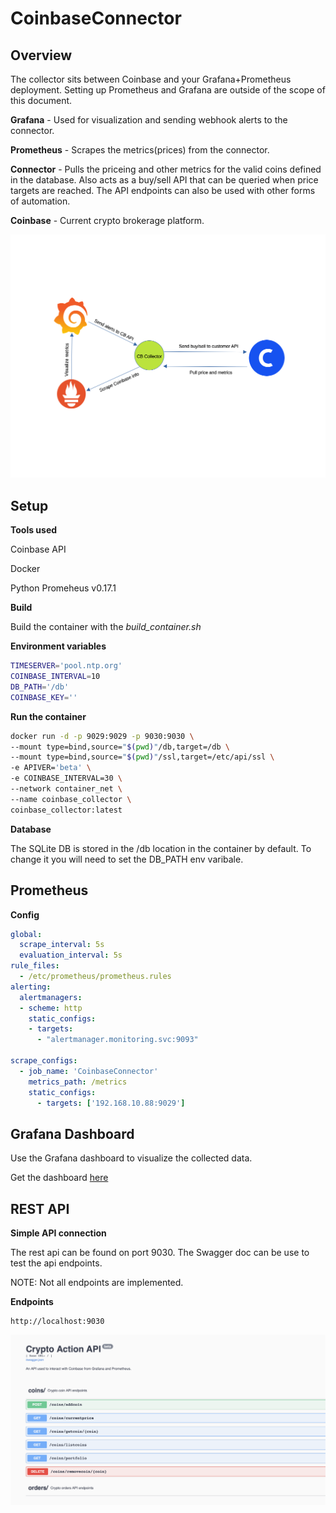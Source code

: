 # CoinbaseConnector

## Overview

The collector sits between Coinbase and your Grafana+Prometheus deployment. Setting up Prometheus and Grafana are outside of the scope of this document. 

**Grafana** - Used for visualization and sending webhook alerts to the connector.

**Prometheus** - Scrapes the metrics(prices) from the connector.

**Connector** - Pulls the priceing and other metrics for the valid coins defined in the database. Also acts as a buy/sell API that can be queried when price targets are reached. The API endpoints can also be used with other forms of automation.

**Coinbase** - Current crypto brokerage platform.

<img src="./Images/connector.png">

## Setup

**Tools used**

Coinbase API

Docker

Python Promeheus v0.17.1

**Build**

Build the container with the *build_container.sh*

**Environment variables**

```bash
TIMESERVER='pool.ntp.org'
COINBASE_INTERVAL=10
DB_PATH='/db'
COINBASE_KEY=''
```

**Run the container**

```bash
docker run -d -p 9029:9029 -p 9030:9030 \
--mount type=bind,source="$(pwd)"/db,target=/db \
--mount type=bind,source="$(pwd)"/ssl,target=/etc/api/ssl \
-e APIVER='beta' \
-e COINBASE_INTERVAL=30 \
--network container_net \
--name coinbase_collector \
coinbase_collector:latest
```

**Database**

The SQLite DB is stored in the /db location in the container by default. To change it you will need to set the DB_PATH env varibale. 

## Prometheus

**Config**

```yaml
global:
  scrape_interval: 5s
  evaluation_interval: 5s
rule_files:
  - /etc/prometheus/prometheus.rules
alerting:
  alertmanagers:
  - scheme: http
    static_configs:
    - targets:
      - "alertmanager.monitoring.svc:9093"

scrape_configs:
  - job_name: 'CoinbaseConnector'
    metrics_path: /metrics
    static_configs:
      - targets: ['192.168.10.88:9029']
```

## Grafana Dashboard
Use the Grafana dashboard to visualize the collected data.

Get the dashboard [here](https://github.com/JonathanArrance/CoinbaseCollector/tree/main/dashboard)

## REST API

**Simple API connection**

The rest api can be found on port 9030. The Swagger doc can be use to test the api endpoints.

NOTE: Not all endpoints are implemented.

**Endpoints**

```
http://localhost:9030
```

<img src="./Images/api.png">

